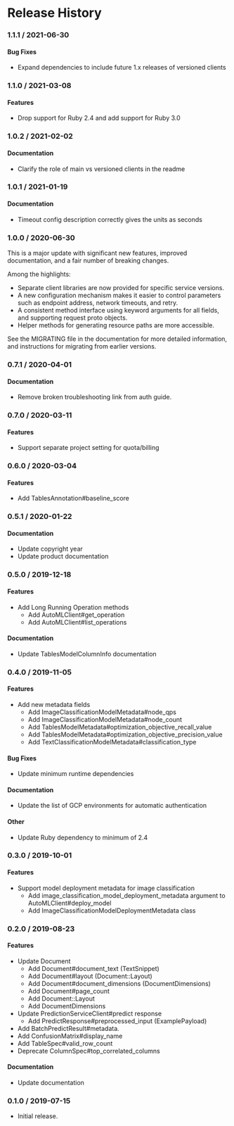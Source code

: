 # Release History

### 1.1.1 / 2021-06-30

#### Bug Fixes

* Expand dependencies to include future 1.x releases of versioned clients

### 1.1.0 / 2021-03-08

#### Features

* Drop support for Ruby 2.4 and add support for Ruby 3.0

### 1.0.2 / 2021-02-02

#### Documentation

* Clarify the role of main vs versioned clients in the readme

### 1.0.1 / 2021-01-19

#### Documentation

* Timeout config description correctly gives the units as seconds

### 1.0.0 / 2020-06-30

This is a major update with significant new features, improved documentation, and a fair number of breaking changes.

Among the highlights:

* Separate client libraries are now provided for specific service versions.
* A new configuration mechanism makes it easier to control parameters such as endpoint address, network timeouts, and retry.
* A consistent method interface using keyword arguments for all fields, and supporting request proto objects.
* Helper methods for generating resource paths are more accessible.

See the MIGRATING file in the documentation for more detailed information, and instructions for migrating from earlier versions.

### 0.7.1 / 2020-04-01

#### Documentation

* Remove broken troubleshooting link from auth guide.

### 0.7.0 / 2020-03-11

#### Features

* Support separate project setting for quota/billing

### 0.6.0 / 2020-03-04

#### Features

* Add TablesAnnotation#baseline_score

### 0.5.1 / 2020-01-22

#### Documentation

* Update copyright year
* Update product documentation

### 0.5.0 / 2019-12-18

#### Features

* Add Long Running Operation methods
  * Add AutoMLClient#get_operation
  * Add AutoMLClient#list_operations

#### Documentation

* Update TablesModelColumnInfo documentation

### 0.4.0 / 2019-11-05

#### Features

* Add new metadata fields
  * Add ImageClassificationModelMetadata#node_qps
  * Add ImageClassificationModelMetadata#node_count
  * Add TablesModelMetadata#optimization_objective_recall_value
  * Add TablesModelMetadata#optimization_objective_precision_value
  * Add TextClassificationModelMetadata#classification_type

#### Bug Fixes

* Update minimum runtime dependencies

#### Documentation

* Update the list of GCP environments for automatic authentication

#### Other

* Update Ruby dependency to minimum of 2.4

### 0.3.0 / 2019-10-01

#### Features

* Support model deployment metadata for image classification
  * Add image_classification_model_deployment_metadata argument to AutoMLClient#deploy_model
  * Add ImageClassificationModelDeploymentMetadata class

### 0.2.0 / 2019-08-23

#### Features

* Update Document
  * Add Document#document_text (TextSnippet)
  * Add Document#layout (Document::Layout)
  * Add Document#document_dimensions (DocumentDimensions)
  * Add Document#page_count
  * Add Document::Layout
  * Add DocumentDimensions
* Update PredictionServiceClient#predict response
  * Add PredictResponse#preprocessed_input (ExamplePayload)
* Add BatchPredictResult#metadata.
* Add ConfusionMatrix#display_name
* Add TableSpec#valid_row_count
* Deprecate ColumnSpec#top_correlated_columns

#### Documentation

* Update documentation

### 0.1.0 / 2019-07-15

* Initial release.
